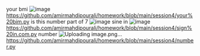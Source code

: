 your bmi
![image](https://github.com/amirmahdipourali/homework/assets/140058795/ca564cc7-6227-46d3-a86d-d49aa61e5e75)
https://github.com/amirmahdipourali/homework/blob/main/session4/your%20bim.py
is this number part of 7
![image](https://github.com/amirmahdipourali/homework/assets/140058795/4e3b1ea1-f128-4dd8-a4f8-9bd8dc892408)
sine in
![image](https://github.com/amirmahdipourali/homework/assets/140058795/322fad56-afbf-4039-a314-95af5bf282e3)
https://github.com/amirmahdipourali/homework/blob/main/session4/sign%20in.com.py
number
![Uploading image.png…]()
https://github.com/amirmahdipourali/homework/blob/main/session4/number.py

